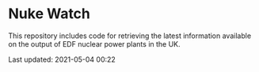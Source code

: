 # Nuke Watch

This repository includes code for retrieving the latest information available on the output of EDF nuclear power plants in the UK.

Last updated: 2021-05-04 00:22